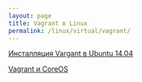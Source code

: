 ```yaml
---
layout: page
title: Vagrant в Linux
permalink: /linux/virtual/vagrant/
---
```




[Инсталляция Vargant в Ubuntu 14.04](/linux/virtual/vagrant/installation/ubuntu-14-04/)  

[Vagrant и CoreOS](/linux/virtual/vagrant/coreos-clusters/)  
